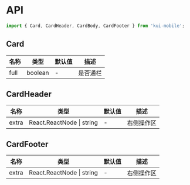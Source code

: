 # API

```jsx
import { Card, CardHeader, CardBody, CardFooter } from 'kui-mobile';
```

## Card

| 名称 | 类型    | 默认值 | 描述     |
| ---- | ------- | ------ | -------- |
| full | boolean | -      | 是否通栏 |

## CardHeader

| 名称  | 类型                      | 默认值 | 描述       |
| ----- | ------------------------- | ------ | ---------- |
| extra | React.ReactNode \| string | -      | 右侧操作区 |

## CardFooter

| 名称  | 类型                      | 默认值 | 描述       |
| ----- | ------------------------- | ------ | ---------- |
| extra | React.ReactNode \| string | -      | 右侧操作区 |
